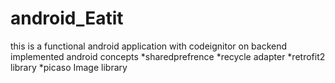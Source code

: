 # android_Eatit
this is a  functional android application with codeignitor on  backend
implemented android concepts 
*sharedprefrence 
*recycle adapter
*retrofit2 library
*picaso Image library


